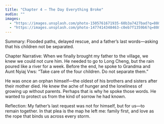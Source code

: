 ```yaml
---
title: "Chapter 4 — The Day Everything Broke"
audio: ""
images:
  - "https://images.unsplash.com/photo-1505761671935-60b3a7427bad?q=80&w=1600&auto=format&fit=crop"
  - "https://images.unsplash.com/photo-1477414348463-c0eb7f1359b6?q=80&w=1600&auto=format&fit=crop"
---
```


Summary: Flooded paths, delayed rescue, and a father’s last words—asking that his children not be separated.

Chapter Narrative: When we finally brought my father to the village, we knew we could not cure him. He needed to go to Long Cheng, but the rain poured like a river for a week. Before the end, he spoke to Grandma and Aunt Nyiaj Vws: “Take care of the four children. Do not separate them.”

He was once an orphan himself—the oldest of his brothers and sisters after their mother died. He knew the ache of hunger and the loneliness of growing up without parents. Perhaps that is why he spoke those words. He wanted to protect us from the kind of sorrow he had known.

Reflection:
My father’s last request was not for himself, but for us—to remain together. In that plea is the map he left me: family first, and love as the rope that binds us across every storm.